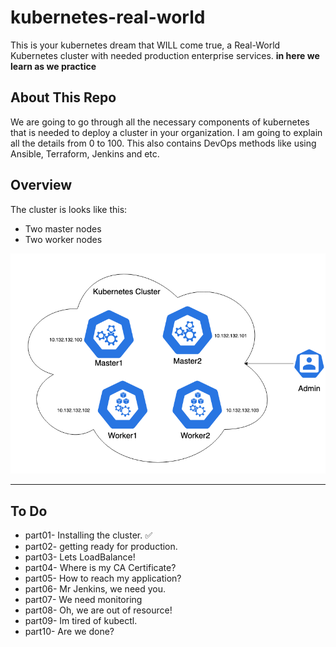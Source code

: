 # kubernetes-real-world
This is your kubernetes dream that WILL come true, a Real-World Kubernetes cluster with needed production enterprise services.
**in here we learn as we practice**

## About This Repo
We are going to go through all the necessary components of kubernetes that is needed to deploy a cluster in your organization.
I am going to explain all the details from 0 to 100.
This also contains DevOps methods like using Ansible, Terraform, Jenkins and etc.


## Overview
The cluster is looks like this:
- Two master nodes
- Two worker nodes
<p align="center">
 <img alt="Ansible Logo" src="cluster.png">
</p>

--------
## To Do
- part01- Installing the cluster. ✅
- part02- getting ready for production.
- part03- Lets LoadBalance!
- part04- Where is my CA Certificate?
- part05- How to reach my application?
- part06- Mr Jenkins, we need you.
- part07- We need monitoring
- part08- Oh, we are out of resource!
- part09- Im tired of kubectl.
- part10- Are we done?
